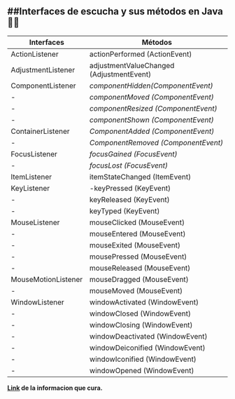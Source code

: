 ##Interfaces de escucha y sus métodos en Java  :red_circle::large_blue_circle:
----------------------------------------
  


  
Interfaces | Métodos    
-----------|-----------   
ActionListener|  actionPerformed (ActionEvent)
AdjustmentListener| adjustmentValueChanged (AdjustmentEvent)
ComponentListener| *componentHidden(ComponentEvent)* 
-| *componentMoved (ComponentEvent)*
-|*componentResized (ComponentEvent)*
-|*componentShown (ComponentEvent)*
  ContainerListener| *ComponentAdded (ComponentEvent)*
-|*ComponentRemoved (ComponentEvent)*
 FocusListener| *focusGained (FocusEvent)*
-|*focusLost (FocusEvent)*
ItemListener|itemStateChanged (ItemEvent)
KeyListener|-keyPressed (KeyEvent)   
-|keyReleased (KeyEvent)
-|keyTyped (KeyEvent)
MouseListener| mouseClicked (MouseEvent)
-|mouseEntered (MouseEvent)
-|mouseExited (MouseEvent)
-|mousePressed (MouseEvent)
-|mouseReleased (MouseEvent)
MouseMotionListener| mouseDragged (MouseEvent)
-|mouseMoved (MouseEvent)
WindowListener| windowActivated (WindowEvent)
-|windowClosed (WindowEvent)
-|windowClosing (WindowEvent)
-|windowDeactivated (WindowEvent)
-|windowDeiconified (WindowEvent)
-|windowIconified (WindowEvent)
-|windowOpened (WindowEvent)   

 **[Link](https://iestpa.foroactivo.com/t209-interfaces-listener-que-existen-en-java-y-sus-metodos) de la informacion que cura.**


